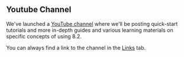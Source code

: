 ## Youtube Channel

We've launched a [YouTube channel](https://www.youtube.com/@8.2Project) where we'll be posting quick-start tutorials and more
in-depth guides and various learning materials on specific concepts of using 8.2.

You can always find a link to the channel in the [Links](#Links) tab.